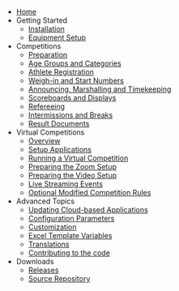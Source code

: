 * [Home](index)
* Getting Started
  * [Installation](InstallationOverview)
  * [Equipment Setup](EquipmentSetup)
* Competitions
  * [Preparation](Preparation)
  * [Age Groups and Categories](Categories)
  * [Athlete Registration](Registration)
  * [Weigh-in and Start Numbers](WeighIn)
  * [Announcing, Marshalling and Timekeeping](Announcing)
  * [Scoreboards and Displays](Displays)
  * [Refereeing](Refereeing)
  * [Intermissions and Breaks](Breaks)
  * [Result Documents](Documents)
* Virtual Competitions
  * [Overview](VirtualOverview)
  * [Setup Applications](HerokuLarge)
  * [Running a Virtual Competition](Zoom)
  * [Preparing the Zoom Setup](PrepareZoomBroadcasting)
  * [Preparing the Video Setup](OBS)
  * [Live Streaming Events](Streaming)
  * [Optional Modified Competition Rules](ModifiedRules)
* Advanced Topics
  * [Updating Cloud-based Applications](UpdatingCloudApplications)
  * [Configuration Parameters](Configuration)
  * [Customization](UploadingLocalSettings)
  * [Excel Template Variables](TemplateVariables)
  * [Translations](Translation)
  * [Contributing to the code](Gitpod)
* Downloads
  * [Releases](https://github.com/jflamy/owlcms4/releases)
  * [Source Repository](https://github.com/jflamy/owlcms4)
